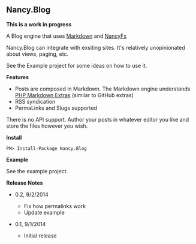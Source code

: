 ## Nancy.Blog ##

**This is a work in progress**

A Blog engine that uses [Markdown](http://daringfireball.net/projects/markdown/syntax) and [NancyFx](http://NancyFx.org)

Nancy.Blog can integrate with exsiting sites. It's relatively unopinionated about views, paging, etc.

See the Example project for some ideas on how to use it.

**Features**

- Posts are composed in Markdown. The Markdown engine understands 
  [PHP Markdown Extras](https://michelf.ca/projects/php-markdown/extra/) (similar to GitHub extras)
- RSS syndication
- PermaLinks and Slugs supported

There is no API support. Author your posts in whatever editor you like and store the files however you wish.


**Install**

    PM> Install-Package Nancy.Blog

**Example**

See the example project.

**Release Notes**

- 0.2, 9/2/2014
  + Fix how permalinks work
  + Update example

- 0.1, 9/1/2014
  + Initial release
